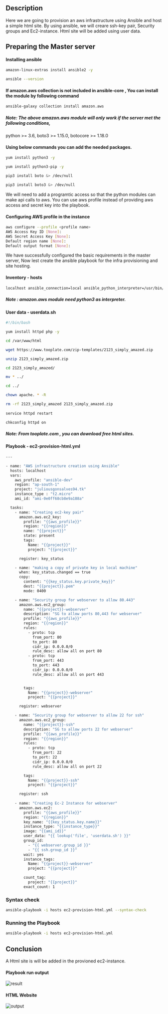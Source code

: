 ## Description

Here we are going to provision an aws infrastructure using Ansible and host a simple html site.
By using ansible, we will creare ssh-key pair, Security groups and Ec2-instance.
Html site will be added using user data.

## Preparing the Master server

#### Installing ansible
~~~sh
amazon-linux-extras install ansible2 -y

ansible --version  
~~~
#### If amazon.aws collection  is not included in ansible-core , You can install the module by following command
~~~sh
ansible-galaxy collection install amazon.aws
~~~
##### Note: The above amazon.aws module will only work if the server met the following conditions,

python >= 3.6, 
boto3 >= 1.15.0, 
botocore >= 1.18.0

#### Using below commands you can add the needed packages.
~~~sh
yum install python3 -y

yum install python3-pip -y

pip3 install boto &> /dev/null

pip3 install boto3 &> /dev/null
~~~ 
We will need to add a programtic access so that the python modules can make api calls to aws. You can use aws profile instead of providing aws access and secret key into the playbook.

#### Configuring AWS profile in the instance
~~~sh
aws configure --profile <profile name>
AWS Access Key ID [None]: 
AWS Secret Access Key [None]: 
Default region name [None]: 
Default output format [None]: 
~~~  
We have successfully configured the basic requirements in the master server, Now lest create the ansible playbook for the infra provisioning and site hosting.
  
#### Inventory - hosts
~~~sh  
localhost ansible_connection=local ansible_python_interpreter=/usr/bin/python3
~~~ 
##### Note : amazon.aws module need python3 as interpreter.

#### User data - userdata.sh
~~~sh  
#!/bin/bash

yum install httpd php -y

cd /var/www/html

wget https://www.tooplate.com/zip-templates/2123_simply_amazed.zip

unzip 2123_simply_amazed.zip

cd 2123_simply_amazed/

mv * ../

cd ../

chown apache. * -R

rm -rf 2123_simply_amazed 2123_simply_amazed.zip
  
service httpd restart

chkconfig httpd on
~~~
##### Note: From tooplate.com , you can download free html sites. 


#### Playbook - ec2-provision-html.yml
~~~sh   
---

- name: "AWS infrastructure creation using Ansible"
  hosts: localhost
  vars:
    aws_profile: "ansible-dev"
    region: "ap-south-1"
    project: "juliousgonsalves94.tk"
    instance_type : "t2.micro"
    ami_id: "ami-0e0ff68cb8e9a188a"

  tasks:
    - name: "Creating ec2-key pair"
      amazon.aws.ec2_key:
        profile: "{{aws_profile}}"
        region: "{{region}}"
        name: "{{project}}"
        state: present
        tags:
          Name: "{{project}}"
          project: "{{project}}"

      register: key_status

    - name: "making a copy of private key in local machine"
      when: key_status.changed == true
      copy:
        content: "{{key_status.key.private_key}}"
        dest: "{{project}}.pem"
        mode: 0400

    - name: "Security group for webserver to allow 80.443"
      amazon.aws.ec2_group:
        name: "{{project}}-webserver"
        description: "SG to allow ports 80,443 for webserver"
        profile: "{{aws_profile}}"
        region: "{{region}}"
        rules:
          - proto: tcp
            from_port: 80
            to_port: 80
            cidr_ip: 0.0.0.0/0
            rule_desc: allow all on port 80
          - proto: tcp
            from_port: 443
            to_port: 443
            cidr_ip: 0.0.0.0/0
            rule_desc: allow all on port 443


        tags:
          Name: "{{project}}-webserver"
          project: "{{project}}"

      register: webserver

    - name: "Security group for webserver to allow 22 for ssh"
      amazon.aws.ec2_group:
        name: "{{project}}-ssh"
        description: "SG to allow ports 22 for webserver"
        profile: "{{aws_profile}}"
        region: "{{region}}"
        rules:
          - proto: tcp
            from_port: 22
            to_port: 22
            cidr_ip: 0.0.0.0/0
            rule_desc: allow all on port 22

        tags:
          Name: "{{project}}-ssh"
          project: "{{project}}"

      register: ssh
  
    - name: "Creating Ec-2 Instance for webserver"
      amazon.aws.ec2:
        profile: "{{aws_profile}}"
        region: "{{region}}"
        key_name: "{{key_status.key.name}}"
        instance_type: "{{instance_type}}"
        image: "{{ami_id}}"
        user_data: "{{ lookup('file', 'userdata.sh') }}"
        group_id:
          - "{{ webserver.group_id }}"
          - "{{ ssh.group_id }}"
        wait: yes
        instance_tags:
          Name: "{{project}}-webserver"
          project: "{{project}}"

        count_tag:
          project: "{{project}}"
        exact_count: 1
~~~
  
### Syntax check
~~~sh  
ansible-playbook -i hosts ec2-provision-html.yml --syntax-check
~~~
### Running the Playbook
~~~sh   
ansible-playbook -i hosts ec2-provision-html.yml 
~~~

## Conclusion
 
A Html site is will be added in the provioned ec2-instance.

#### Playbook run output

![result](https://user-images.githubusercontent.com/98936958/157897374-c8a04d28-2b9b-4a5b-a644-46996f4c4d11.PNG)

#### HTML Website

![output](https://user-images.githubusercontent.com/98936958/157893383-5d8e3e0c-cb2e-49d1-85fa-5a84dc095693.PNG)


